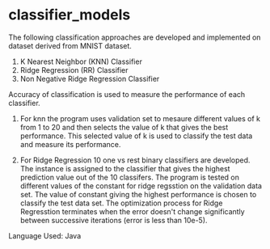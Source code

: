 # classifier_models

The following classification approaches are developed and implemented on dataset derived from MNIST dataset.

1. K Nearest Neighbor (KNN) Classifier
2. Ridge Regression (RR) Classifier
3. Non Negative Ridge Regression Classifier

Accuracy of classification is used to measure the performance of each classifier.

1) For knn the program uses validation set to mesaure different values of k from 1 to 20 and then selects the value of k that gives the best performance. This selected value of k is used to classify the test data and measure its performance.

2) For Ridge Regression 10 one vs rest binary classifiers are developed. The instance is assigned to the classifier that gives the highest prediction value out of the 10 classifers. The program is tested on different values of the constant for ridge regsstion on the validation data set. The value of constant giving the highest performance is chosen to classify the test data set. The optimization process for Ridge Regresstion terminates when the error doesn't change significantly between successive iterations (error is less than 10e-5).

Language Used: Java
